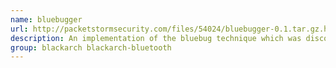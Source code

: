 ```yaml
---
name: bluebugger
url: http://packetstormsecurity.com/files/54024/bluebugger-0.1.tar.gz.html
description: An implementation of the bluebug technique which was discovered by Martin Herfurt.
group: blackarch blackarch-bluetooth
---
```

